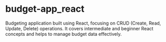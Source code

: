# budget-app_react
Budgeting application built using React, focusing on CRUD (Create, Read, Update, Delete) operations. It covers intermediate and beginner React concepts and helps to manage budget data effectively.
